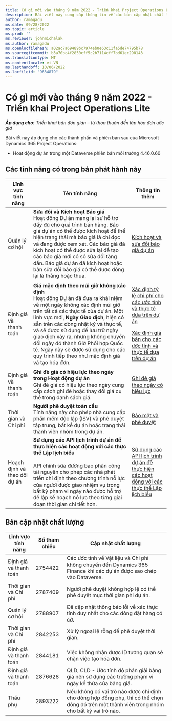 ```yaml
---
title: Có gì mới vào tháng 9 năm 2022 - Triển khai Project Operations Lite
description: Bài viết này cung cấp thông tin về các bản cập nhật chất lượng có sẵn trong bản phát hành tháng 9 năm 2022 của Microsoft Dynamics 365 Project Operations triển khai lite.
author: ramagadu
ms.date: 09/28/2022
ms.topic: article
ms.prod: ''
ms.reviewer: johnmichalak
ms.author: ramagadu
ms.openlocfilehash: a02ac7a69489bc7974eb0e63c11fa5de74795b78
ms.sourcegitcommit: b3a70bc4f2850cff5c2b7114cff7bd61ec298143
ms.translationtype: MT
ms.contentlocale: vi-VN
ms.lasthandoff: 10/06/2022
ms.locfileid: "9634879"
---
```

# <a name="whats-new-september-2022---project-operations-lite-deployment"></a>Có gì mới vào tháng 9 năm 2022 - Triển khai Project Operations Lite

_**Áp dụng cho:** Triển khai bản đơn giản – từ thỏa thuận đến lập hóa đơn ước giá_

Bài viết này áp dụng cho các thành phần và phiên bản sau của Microsoft Dynamics 365 Project Operations:

- Hoạt động dự án trong một Dataverse phiên bản môi trường 4.46.0.60

## <a name="features-included-in-this-release"></a>Các tính năng có trong bản phát hành này

| Lĩnh vực tính năng | Tên tính năng | Thông tin thêm |
| --- | --- | --- |
| Quản lý cơ hội | **Sửa đổi và Kích hoạt Báo giá**<br>Hoạt động Dự án mang lại sự hỗ trợ đầy đủ cho quá trình bán hàng. Báo giá dự án có thể được kích hoạt để thể hiện trạng thái mà báo giá là chỉ đọc và đang được xem xét. Các báo giá đã kích hoạt có thể được sửa lại để tạo các báo giá mới có số sửa đổi tăng dần. Báo giá dự án đã kích hoạt hoặc bản sửa đổi báo giá có thể được đóng lại là thắng hoặc thua. | [Kích hoạt và sửa đổi báo giá dự án](/dynamics365/project-operations/sales/activation-and-revision) |
| Định giá và thanh toán | **Giá mặc định theo múi giờ không xác định**<br>Hoạt động Dự án đã đưa ra khái niệm về một ngày không xác định múi giờ trên tất cả các thực tế của dự án. Một lĩnh vực mới, **Ngày Giao dịch**, hiện có sẵn trên các dòng nhật ký và thực tế, và sẽ được sử dụng để lưu trữ ngày giao dịch xảy ra, nhưng không chuyển đổi ngày đó thành Giờ Phối hợp Quốc tế. Ngày này sẽ được sử dụng cho các quy trình tiếp theo như mặc định giá và tạo hóa đơn. | <p>[Xác định tỷ lệ chi phí cho các ước tính và thực tế dựa trên dự án](/dynamics365/project-operations/pro/pricing-costing/cost-price-resolution-sales)</p><p>[Xác định giá bán cho các ước tính và thực tế dựa trên dự án](/dynamics365/project-operations/pro/pricing-costing/sales-price-resolution-sales)</p> |
| Định giá và thanh toán | **Ghi đè giá có hiệu lực theo ngày trong Hoạt động dự án**<br>Ghi đè giá có hiệu lực theo ngày cung cấp cách ghi đè hoặc thay đổi giá cụ thể trong danh sách giá. | [Ghi đè giá theo ngày có hiệu lực](/dynamics365/project-operations/pricing-costing/dateffective_price_overrides) |
| Thời gian và Chi phí | **Người phê duyệt toàn cầu**<br>Tính năng này cho phép nhà cung cấp phần mềm độc lập (ISV) và phê duyệt tập trung, bất kể dự án hoặc trạng thái thành viên nhóm trong dự án. | [Bảo mật và phê duyệt](/dynamics365/project-operations/approvals/approvals-security) |
|Hoạch định và theo dõi dự án|**Sử dụng các API lịch trình dự án để thực hiện các hoạt động với các thực thể Lập lịch biểu** </br> </br>API chỉnh sửa đường bao phân công tài nguyên cho phép các nhà phát triển chỉ định theo chương trình nỗ lực của người được giao nhiệm vụ trong bất kỳ phạm vi ngày nào được hỗ trợ để lập kế hoạch nỗ lực theo từng giai đoạn thời gian chi tiết hơn.|[Sử dụng các API lịch trình dự án để thực hiện các hoạt động với các thực thể Lập lịch biểu](/dynamics365/project-operations/project-management/schedule-api-preview)|

## <a name="quality-updates"></a>Bản cập nhật chất lượng

| Lĩnh vực tính năng | Số tham chiếu | Cập nhật chất lượng |
| --- | --- | --- |
| Định giá và thanh toán | 2754422 | Các ước tính về Vật liệu và Chi phí không chuyển đến Dynamics 365 Finance khi các dự án được sao chép vào Dataverse. |
| Thời gian và Chi phí | 2787409 | Người phê duyệt không hợp lệ có thể phê duyệt mục thời gian phi dự án. |
| Quản lý cơ hội | 2788907 | Đã cập nhật thông báo lỗi về xác thực tính duy nhất cho các dòng đặt hàng có cờ. |
| Thời gian và Chi phí | 2842253 | Xử lý ngoại lệ rỗng để phê duyệt thời gian. |
| Định giá và thanh toán | 2844181 | Việc không nhận được ID tương quan sẽ chặn việc tạo hóa đơn. |
| Định giá và thanh toán | 2876628 | QLD, CLD - Ước tính độ phân giải bảng giá nên sử dụng các trường phạm vi ngày kế thừa của bảng giá. |
| Thầu phụ | 2893222 | Nếu không có vai trò nào được chỉ định cho dòng hợp đồng phụ, thì có thể chọn dòng đó trên một thành viên trong nhóm cho bất kỳ vai trò nào. |
